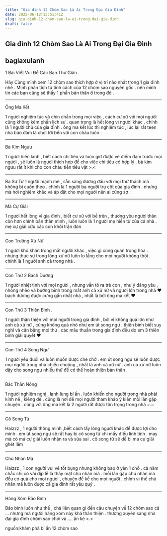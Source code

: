 ```yaml
---
title: "Gia đình 12 Chòm Sao Là Ai Trong Đại Gia Đình"
date: 2025-06-12T15:51:41Z
slug: gia-dinh-12-chom-sao-la-ai-trong-dai-gia-dinh
draft: false
---
```


## Gia đình 12 Chòm Sao Là Ai Trong Đại Gia Đình

## bagiaxulanh

1 Bài Viết Vui Để Các Bạn Thư Giãn . 

Hãy Cùng mình xem 12 chòm sao thích hợp ở vị trí nào nhất trong 1 gia đình nhé . 
Mình phân tích từ tính cách của 12 chòm sao nguyên gốc . nên mình tin các bạn cũng sẽ thấy 1 phần bản thân ở trong đó . 




***
Ông Ma Kết 

1 người nghiêm túc và chín chắn trong mọi việc , cách cư xử với mọi người cũng không kém phần lịch sự . quan trọng là hết lòng vì người khác . chính là 1 người chủ của gia đình . ông ma kết lúc thì nghiêm túc , lúc lại rất teen nha  bảo đảm là chơi tới bến với con cháu luôn .



***
Bà Kim Ngưu 

1 người hiền lành , biết cách chi tiêu và luôn giữ được vẻ điềm đạm trước mọi người , sẽ luôn là người thích hợp để cho việc chi tiêu có hợp lý . bà kim ngưu rất ít khi cho con cháu tiền tiêu vặt >.<



***
Ba Sư Tử 
1 người mạnh mẽ , sẵn sàng đương đầu với mọi thử thách mà không bị cuốn theo . chính là 1 người ba người trụ cột của gia đình . nhưng mà hơi nghiêm khắc và áp đặt cho mọi người nên ai cũng sợ .



***
Má Cự Giải 

1 người hết lòng vì gia đình , biết cư xử với bề trên , thương yêu người thân còn hơn chính bản thân mình , luôn luôn là 1 người mẹ hiền từ của cả nhà . mẹ cự giải cứu các con khỏi trận đòn 



***
Con Trưởng Xử Nữ 

1 người khó khăn trong mắt người khác , việc gì cũng quan trọng hóa . nhưng thực sự trong lòng xử nữ luôn lo lắng cho mọi người không thôi . chính là 1 người anh cả trong nhà . 



***

Con Thứ 2 Bạch Dương 

1 người nhiệt tình với mọi người , nhưng vẫn tỏ ra trẻ con , như ý đáng yêu , nhõng nhẽo và bướng bỉnh trong mắt anh cả xử nữ và người lớn trong nhà ♥ bạch dương được cưng gần nhất nhà , nhất là bởi ông ma kết ♥



***
Con Thứ 3 Thiên Bình . 

1 người thân thiện với mọi người trong gia đình , bởi vì không quá lớn như anh cả xử nữ , cũng không quá nhỏ như em út song ngư . thiên bình biết suy nghĩ và cân bằng mọi thứ . các mâu thuẫn trong gia đình đều do em 3 thiên bình giải quyết ♥




***
Con Thứ 4 Song Ngư 

1 người yếu đuối và luôn muốn được che chở . em út song ngư sẽ luôn được mọi người trong nhà chiều chuộng , nhất là anh cả xử nữ . anh cả xử nữ luôn dậy cho song ngư nhiều thứ để có thể hoàn thiện bản thân . 




***
Bác Thần Nông 

1 người nghiêm nghị , lạnh lùng bí ẩn . luôn khiến cho người trong nhà phải kính nể , kiêng dè . cũng là nơi để mọi người tham khảo ý kiến mỗi lần gặp chuyện . cùng với ông ma kết là 2 người rất được tôn trọng trong nhà ~.~




***
Cô Song Tử 

Haizzz , 1 người thông minh ,biết cách lấy lòng người khác để được lợi cho mình . em út song ngư sẽ rất hay bị cô song tử chỉ mấy điều linh tinh . may mà có má cự giải luôn nhận ra và sửa sai . cô song tử sẽ dễ bị má cự giải ghét lắm 




***
Chú Nhân Mã 

Haizzz , 1 con người vui vẻ tốt bụng nhưng không bao ở yên 1 chỗ . cả năm chắc chỉ có vài dịp lễ là thấy mặt chú nhân mã . mỗi lần gặp chú nhân mã đều có quà cho mọi người , chuyện để kể cho mọi người . chính vì thế chú nhân mã luôn được cả gia đình rất yêu quý . 




***
Hàng Xóm Bảo Bình 

Bảo bình luôn như thế , chả liên quan gì đến câu chuyện về 12 chòm sao cả ... nhưng mà người hàng xóm này khá thân thiện . thường xuyên sang nhà đại gia đình chòm sao chơi và .... ăn ké >.< 



nguồn:khám phá bí ẩn 12 chòm sao